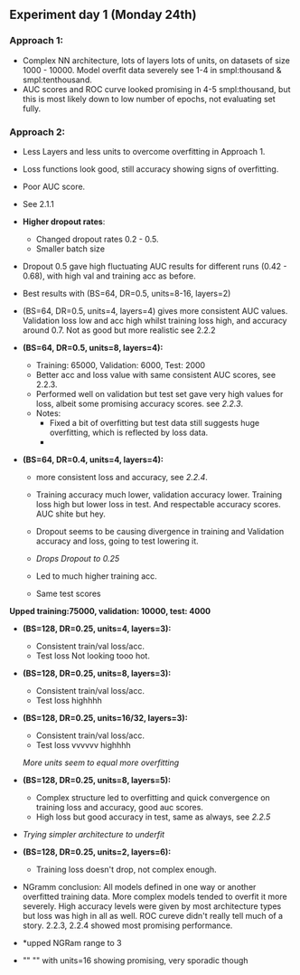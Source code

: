 ## Experiment day 1 (Monday 24th)

### Approach 1:
- Complex NN architecture, lots of layers lots of units, on datasets of size 1000 - 10000. Model overfit data severely see 1-4 in smpl:thousand & smpl:tenthousand.
- AUC scores and ROC curve looked promising in 4-5 smpl:thousand, but this is most likely down to low number of epochs, not evaluating set fully.

### Approach 2:
- Less Layers and less units to overcome overfitting in Approach 1.
- Loss functions look good, still accuracy showing signs of overfitting.
- Poor AUC score.
- See 2.1.1
- **Higher dropout rates**:
  - Changed dropout rates 0.2 - 0.5.
  - Smaller batch size
- Dropout 0.5 gave high fluctuating AUC results for different runs (0.42 - 0.68), with high val and training acc as before.
- Best results with (BS=64, DR=0.5, units=8-16, layers=2)
- (BS=64, DR=0.5, units=4, layers=4) gives more consistent AUC values. Validation loss low and acc high whilst training loss high, and accuracy around 0.7. Not as good but more realistic see 2.2.2

- **(BS=64, DR=0.5, units=8, layers=4):**
  - Training: 65000, Validation: 6000, Test: 2000
  - Better acc and loss value with same consistent AUC scores, see 2.2.3.
  - Performed well on validation but test set gave very high values for loss, albeit some promising accuracy scores. see *2.2.3*.
  - Notes:
    - Fixed a bit of overfitting but test data still suggests huge overfitting, which is reflected by loss data.
    -


- **(BS=64, DR=0.4, units=4, layers=4):**
  - more consistent loss and accuracy, see *2.2.4*.
  - Training accuracy much lower, validation accuracy lower. Training loss high but lower loss in test. And respectable accuracy scores. AUC shite but hey.
  - Dropout seems to be causing divergence in training and Validation accuracy and loss, going to test lowering it.

  - *Drops Dropout to 0.25*
  - Led to much higher training acc.
  - Same test scores

**Upped training:75000, validation: 10000, test: 4000**

- **(BS=128, DR=0.25, units=4, layers=3):**
  - Consistent train/val loss/acc.
  - Test loss Not looking tooo hot.

- **(BS=128, DR=0.25, units=8, layers=3):**
    - Consistent train/val loss/acc.
    - Test loss highhhh

- **(BS=128, DR=0.25, units=16/32, layers=3):**
    - Consistent train/val loss/acc.
    - Test loss vvvvvv highhhh

    *More units seem to equal more overfitting*

- **(BS=128, DR=0.25, units=8, layers=5):**
    - Complex structure led to overfitting and quick convergence on training loss and accuracy, good auc scores.
    - High loss but good accuracy in test, same as always, see *2.2.5*

- *Trying simpler architecture to underfit*

- **(BS=128, DR=0.25, units=2, layers=6):**
    - Training loss doesn't drop, not complex enough.

- NGramm conclusion: All models defined in one way or another overfitted training data. More complex models tended to overfit it more severely. High accuracy levels were given by most architecture types but loss was high in all as well. ROC cureve didn't really tell much of a story. 2.2.3, 2.2.4 showed most promising performance.

- *upped NGRam range to 3






- "" "" with units=16 showing promising, very sporadic though
